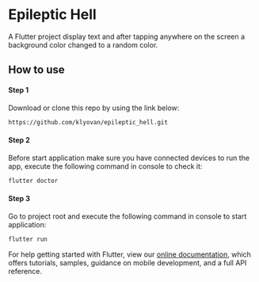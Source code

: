 # Epileptic Hell

A Flutter project display text and  after tapping anywhere on the screen a background color  changed to a random color.

## How to use
#### Step 1
Download or clone this repo by using the link below:
```bash
https://github.com/klyovan/epileptic_hell.git
```
#### Step 2
Before  start application make sure you have connected devices to run the app, execute the following command in console to check it:
```bash
flutter doctor
```

#### Step 3
Go to project root and execute the following command in console to start application:
```bash
flutter run
```
For help getting started with Flutter, view our
[online documentation](https://flutter.dev/docs), which offers tutorials,
samples, guidance on mobile development, and a full API reference.
